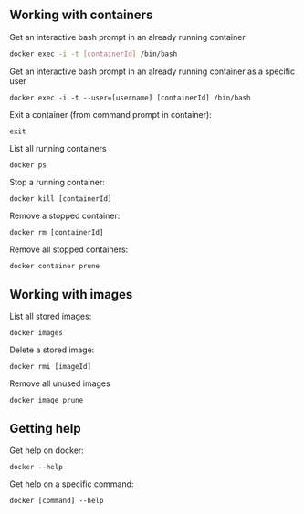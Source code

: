 ## Working with containers

Get an interactive bash prompt in an already running container

```bash
docker exec -i -t [containerId] /bin/bash
```

Get an interactive bash prompt in an already running container as a specific user

```
docker exec -i -t --user=[username] [containerId] /bin/bash
```

Exit a container (from command prompt in container):

```
exit
```

List all running containers

```
docker ps
```

Stop a running container:

```
docker kill [containerId]
```

Remove a stopped container:

```
docker rm [containerId]
```

Remove all stopped containers:

```bash
docker container prune
```



## Working with images

List all stored images:

```
docker images
```

Delete a stored image:

```
docker rmi [imageId]
```

Remove all unused images

```
docker image prune
```



## Getting help

Get help on docker:

```
docker --help
```

Get help on a specific command:

```
docker [command] --help
```

